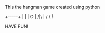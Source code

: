 This the hangman game created using python


  +-----+
  |     | 
  |     O 
  |    /|\ 
  |    / \ 
 _|_


HAVE FUN!
